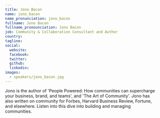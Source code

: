 ```yaml
---
title: Jono Bacon
name: jono_bacon
name_pronunciation: jono_bacon
fullname: Jono Bacon
fullname_pronounciation: Jono Bacon
job: Community & Collaboration Consultant and Author
country: 
tagline: 
social:
  website: 
  facebook:
  twitter:
  github: 
  linkedin: 
images:
  - speakers/jono_bacon.jpg
---
```


Jono is the author of 'People Powered: How communities can supercharge your business, brand, and teams', and 'The Art of Community'.  Jono has also written on community for Forbes, Harvard Business Review, Fortune, and elsewhere. Listen into this dive into building and managing communities.
